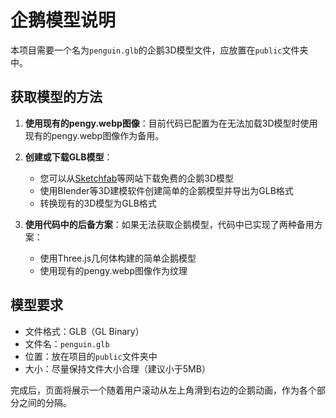 # 企鹅模型说明

本项目需要一个名为`penguin.glb`的企鹅3D模型文件，应放置在`public`文件夹中。

## 获取模型的方法

1. **使用现有的pengy.webp图像**：目前代码已配置为在无法加载3D模型时使用现有的pengy.webp图像作为备用。

2. **创建或下载GLB模型**：
   - 您可以从[Sketchfab](https://sketchfab.com/)等网站下载免费的企鹅3D模型
   - 使用Blender等3D建模软件创建简单的企鹅模型并导出为GLB格式
   - 转换现有的3D模型为GLB格式

3. **使用代码中的后备方案**：如果无法获取企鹅模型，代码中已实现了两种备用方案：
   - 使用Three.js几何体构建的简单企鹅模型
   - 使用现有的pengy.webp图像作为纹理

## 模型要求

- 文件格式：GLB（GL Binary）
- 文件名：`penguin.glb`
- 位置：放在项目的`public`文件夹中
- 大小：尽量保持文件大小合理（建议小于5MB）

完成后，页面将展示一个随着用户滚动从左上角滑到右边的企鹅动画，作为各个部分之间的分隔。 